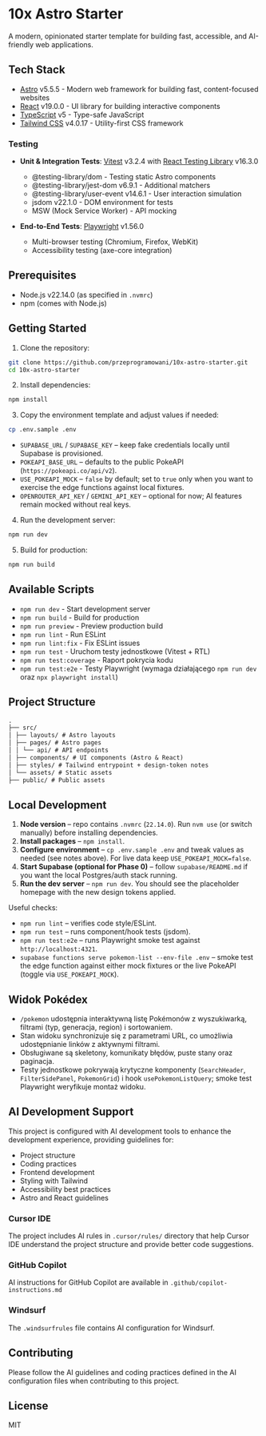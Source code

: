 # 10x Astro Starter

A modern, opinionated starter template for building fast, accessible, and AI-friendly web applications.

## Tech Stack

- [Astro](https://astro.build/) v5.5.5 - Modern web framework for building fast, content-focused websites
- [React](https://react.dev/) v19.0.0 - UI library for building interactive components
- [TypeScript](https://www.typescriptlang.org/) v5 - Type-safe JavaScript
- [Tailwind CSS](https://tailwindcss.com/) v4.0.17 - Utility-first CSS framework

### Testing

- **Unit & Integration Tests**: [Vitest](https://vitest.dev/) v3.2.4 with [React Testing Library](https://testing-library.com/react) v16.3.0
  - @testing-library/dom - Testing static Astro components
  - @testing-library/jest-dom v6.9.1 - Additional matchers
  - @testing-library/user-event v14.6.1 - User interaction simulation
  - jsdom v22.1.0 - DOM environment for tests
  - MSW (Mock Service Worker) - API mocking

- **End-to-End Tests**: [Playwright](https://playwright.dev/) v1.56.0
  - Multi-browser testing (Chromium, Firefox, WebKit)
  - Accessibility testing (axe-core integration)

## Prerequisites

- Node.js v22.14.0 (as specified in `.nvmrc`)
- npm (comes with Node.js)

## Getting Started

1. Clone the repository:

```bash
git clone https://github.com/przeprogramowani/10x-astro-starter.git
cd 10x-astro-starter
```

2. Install dependencies:

```bash
npm install
```

3. Copy the environment template and adjust values if needed:

```bash
cp .env.sample .env
```

- `SUPABASE_URL` / `SUPABASE_KEY` – keep fake credentials locally until Supabase is provisioned.
- `POKEAPI_BASE_URL` – defaults to the public PokeAPI (`https://pokeapi.co/api/v2`).
- `USE_POKEAPI_MOCK` – `false` by default; set to `true` only when you want to exercise the edge functions against local fixtures.
- `OPENROUTER_API_KEY` / `GEMINI_API_KEY` – optional for now; AI features remain mocked without real keys.

4. Run the development server:

```bash
npm run dev
```

5. Build for production:

```bash
npm run build
```

## Available Scripts

- `npm run dev` - Start development server
- `npm run build` - Build for production
- `npm run preview` - Preview production build
- `npm run lint` - Run ESLint
- `npm run lint:fix` - Fix ESLint issues
- `npm run test` - Uruchom testy jednostkowe (Vitest + RTL)
- `npm run test:coverage` - Raport pokrycia kodu
- `npm run test:e2e` - Testy Playwright (wymaga działającego `npm run dev` oraz `npx playwright install`)

## Project Structure

```md
.
├── src/
│ ├── layouts/ # Astro layouts
│ ├── pages/ # Astro pages
│ │ └── api/ # API endpoints
│ ├── components/ # UI components (Astro & React)
│ ├── styles/ # Tailwind entrypoint + design-token notes
│ └── assets/ # Static assets
├── public/ # Public assets
```

## Local Development

1. **Node version** – repo contains `.nvmrc` (`22.14.0`). Run `nvm use` (or switch manually) before installing dependencies.
2. **Install packages** – `npm install`.
3. **Configure environment** – `cp .env.sample .env` and tweak values as needed (see notes above). For live data keep `USE_POKEAPI_MOCK=false`.
4. **Start Supabase (optional for Phase 0)** – follow `supabase/README.md` if you want the local Postgres/auth stack running.
5. **Run the dev server** – `npm run dev`. You should see the placeholder homepage with the new design tokens applied.

Useful checks:

- `npm run lint` – verifies code style/ESLint.
- `npm run test` – runs component/hook tests (jsdom).
- `npm run test:e2e` – runs Playwright smoke test against `http://localhost:4321`.
- `supabase functions serve pokemon-list --env-file .env` – smoke test the edge function against either mock fixtures or the live PokeAPI (toggle via `USE_POKEAPI_MOCK`).

## Widok Pokédex

- `/pokemon` udostępnia interaktywną listę Pokémonów z wyszukiwarką, filtrami (typ, generacja, region) i sortowaniem.
- Stan widoku synchronizuje się z parametrami URL, co umożliwia udostępnianie linków z aktywnymi filtrami.
- Obsługiwane są skeletony, komunikaty błędów, puste stany oraz paginacja.
- Testy jednostkowe pokrywają krytyczne komponenty (`SearchHeader`, `FilterSidePanel`, `PokemonGrid`) i hook `usePokemonListQuery`; smoke test Playwright weryfikuje montaż widoku.

## AI Development Support

This project is configured with AI development tools to enhance the development experience, providing guidelines for:

- Project structure
- Coding practices
- Frontend development
- Styling with Tailwind
- Accessibility best practices
- Astro and React guidelines

### Cursor IDE

The project includes AI rules in `.cursor/rules/` directory that help Cursor IDE understand the project structure and provide better code suggestions.

### GitHub Copilot

AI instructions for GitHub Copilot are available in `.github/copilot-instructions.md`

### Windsurf

The `.windsurfrules` file contains AI configuration for Windsurf.

## Contributing

Please follow the AI guidelines and coding practices defined in the AI configuration files when contributing to this project.

## License

MIT
